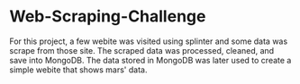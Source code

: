 # Web-Scraping-Challenge

For this project, a few webite was visited using splinter and some data was scrape from those site. The scraped data was processed, cleaned, and save into MongoDB. The data stored in MongoDB was later used to create a simple webite that shows mars' data.
